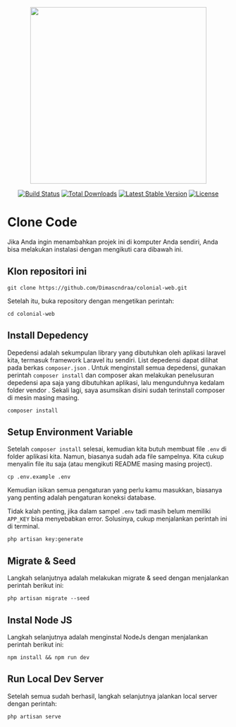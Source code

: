 <p align="center"><a href="https://laravel.com" target="_blank"><img src="https://raw.githubusercontent.com/laravel/art/master/logo-lockup/5%20SVG/2%20CMYK/1%20Full%20Color/laravel-logolockup-cmyk-red.svg" width="400"></a></p>

<p align="center">
<a href="https://travis-ci.org/laravel/framework"><img src="https://travis-ci.org/laravel/framework.svg" alt="Build Status"></a>
<a href="https://packagist.org/packages/laravel/framework"><img src="https://img.shields.io/packagist/dt/laravel/framework" alt="Total Downloads"></a>
<a href="https://packagist.org/packages/laravel/framework"><img src="https://img.shields.io/packagist/v/laravel/framework" alt="Latest Stable Version"></a>
<a href="https://packagist.org/packages/laravel/framework"><img src="https://img.shields.io/packagist/l/laravel/framework" alt="License"></a>
</p>

# Clone Code

Jika Anda ingin menambahkan projek ini di komputer Anda sendiri, Anda bisa melakukan instalasi dengan mengikuti cara dibawah ini.

## Klon repositori ini

```
git clone https://github.com/Dimascndraa/colonial-web.git
```

Setelah itu, buka repository dengan mengetikan perintah:

```
cd colonial-web
```

## Install Depedency

Depedensi adalah sekumpulan library yang dibutuhkan oleh aplikasi laravel kita, termasuk framework Laravel itu sendiri. List depedensi dapat dilihat pada berkas `composer.json` . Untuk menginstall semua depedensi, gunakan perintah `composer install` dan composer akan melakukan penelusuran depedensi apa saja yang dibutuhkan aplikasi, lalu mengunduhnya kedalam folder vendor . Sekali lagi, saya asumsikan disini sudah terinstall composer di mesin masing masing.

```
composer install
```

## Setup Environment Variable

Setelah `composer install` selesai, kemudian kita butuh membuat file `.env` di folder aplikasi kita. Namun, biasanya sudah ada file sampelnya. Kita cukup menyalin file itu saja (atau mengikuti README masing masing project).

```
cp .env.example .env
```

Kemudian isikan semua pengaturan yang perlu kamu masukkan, biasanya yang penting adalah pengaturan koneksi database.

Tidak kalah penting, jika dalam sampel `.env` tadi masih belum memiliki `APP_KEY` bisa menyebabkan error. Solusinya, cukup menjalankan perintah ini di terminal.

```
php artisan key:generate
```

## Migrate & Seed

Langkah selanjutnya adalah melakukan migrate & seed dengan menjalankan perintah berikut ini:

```
php artisan migrate --seed
```

## Instal Node JS

Langkah selanjutnya adalah menginstal NodeJs dengan menjalankan perintah berikut ini:

```
npm install && npm run dev
```

## Run Local Dev Server

Setelah semua sudah berhasil, langkah selanjutnya jalankan local server dengan perintah:

```
php artisan serve
```
